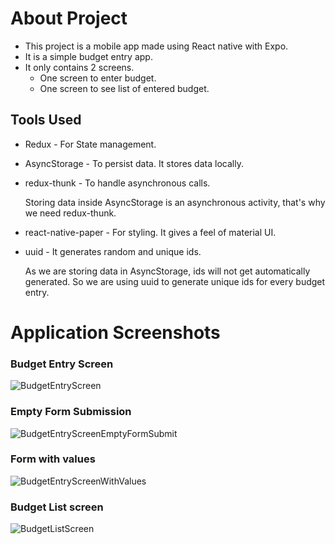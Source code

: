 # About Project

- This project is a mobile app made using React native with Expo.
- It is a simple budget entry app.
- It only contains 2 screens.
  - One screen to enter budget.
  - One screen to see list of entered budget.

## Tools Used

- Redux - For State management.
- AsyncStorage - To persist data. It stores data locally.
- redux-thunk - To handle asynchronous calls.

  Storing data inside AsyncStorage is an asynchronous activity, that's why we need redux-thunk.

- react-native-paper - For styling.
  It gives a feel of material UI.
- uuid - It generates random and unique ids.

  As we are storing data in AsyncStorage, ids will not get automatically generated. So we are using uuid to generate unique ids for every budget entry.

# Application Screenshots

### Budget Entry Screen

![BudgetEntryScreen](/AppScreenshots/BudgetEntryScreen.jpg)

### Empty Form Submission
![BudgetEntryScreenEmptyFormSubmit](/AppScreenshots/BudgetEntryScreenEmptyFormSubmit.jpg)

### Form with values
![BudgetEntryScreenWithValues](/AppScreenshots/BudgetEntryScreenWithValues.jpg)

### Budget List screen
![BudgetListScreen](/AppScreenshots/BudgetListScreen.jpg)


